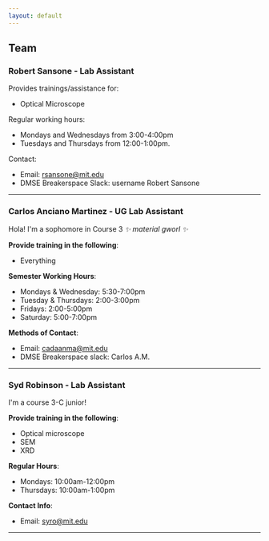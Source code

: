 ```yaml
---
layout: default
---
```


## Team


### Robert Sansone - Lab Assistant

Provides trainings/assistance for:
 - Optical Microscope

Regular working hours:
 - Mondays and Wednesdays from 3:00-4:00pm
 - Tuesdays and Thursdays from 12:00-1:00pm. 

Contact:
 - Email: rsansone@mit.edu
 - DMSE Breakerspace Slack: username Robert Sansone

___


### Carlos Anciano Martinez - UG Lab Assistant

Hola! I'm a sophomore in Course 3 _✨ material gworl ✨_

__Provide training in the following__:
 - Everything

__Semester Working Hours__:
 - Mondays & Wednesday: 5:30-7:00pm
 - Tuesday & Thursdays: 2:00-3:00pm
 - Fridays: 2:00-5:00pm
 - Saturday: 5:00-7:00pm

__Methods of Contact__:
 - Email: cadaanma@mit.edu
 - DMSE Breakerspace slack: Carlos A.M.

___


### Syd Robinson - Lab Assistant

I'm a course 3-C junior!

__Provide training in the following__:
 - Optical microscope
 - SEM
 - XRD

__Regular Hours__:
 - Mondays: 10:00am-12:00pm
 - Thursdays: 10:00am-1:00pm

__Contact Info__:
 - Email: syro@mit.edu

___
